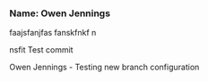 ### Name: Owen Jennings
faajsfanjfas
fanskfnkf
n


nsfit 
Test commit

Owen Jennings - Testing new branch configuration